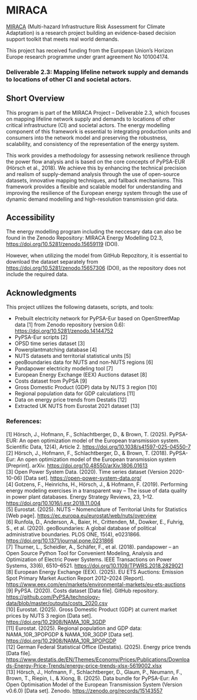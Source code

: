 # MIRACA

[MIRACA](https://miraca-project.eu) (Multi-hazard Infrastructure Risk Assessment
for Climate Adaptation) is a research project building an evidence-based decision
support toolkit that meets real world demands.

This project has received funding from the European Union’s Horizon Europe research
programme under grant agreement No 101004174.

### Deliverable 2.3: Mapping lifeline network supply and demands to locations of other CI and societal actors. 

## Short Overview

This program is part of the MIRACA Project – Deliverable 2.3, which focuses on mapping lifeline network supply and demands to locations of other critical infrastructure (CI) and societal actors. The energy modelling component of this framework is essential to integrating production units and consumers into the network model and preserving the robustness, scalability, and consistency of the representation of the energy system.

This work provides a methodology for assessing network resilience through the power flow analysis and is based on the core concepts of PyPSA-EUR (Hörsch et al., 2018). We achieve this by enhancing the technical precision and realism of supply-demand analysis through the use of open-source datasets, innovative mapping techniques, and fallback mechanisms. This framework provides a flexible and scalable model for understanding and improving the resilience of the European energy system through the use of dynamic demand modelling and high-resolution transmission grid data.

## Accessibility

The energy modelling program including the neccesary data can also be found in the Zenodo Repository: MIRACA Energy Modelling D2.3, https://doi.org/10.5281/zenodo.15659119 (DOI). 

However, when utilizing the model from GitHub Repozitory, it is essential to download the dataset separately from https://doi.org/10.5281/zenodo.15657306 (DOI), as the repository does not include the required data.

## Acknowledgments
This project utilizes the following datasets, scripts, and tools:

- Prebuilt electricity network for PyPSA-Eur based on OpenStreetMap data [1] from Zenodo repository (version 0.6): https://doi.org/10.5281/zenodo.14144752  
- PyPSA-Eur scripts [2]
- OPSD time series dataset [3]
- Powerplantmatching database [4]
- NUTS datasets and territorial statistical units [5]
- geoBoundaries data for NUTS and non-NUTS regions [6]
- Pandapower electricity modeling tool [7]
- European Energy Exchange (EEX) Auctions dataset [8]
- Costs dataset from PyPSA [9]
- Gross Domestic Product (GDP) data by NUTS 3 region [10]
- Regional population data for GDP calculations [11]
- Data on energy price trends from Destatis [12]
- Extracted UK NUTS from Eurostat 2021 dataset [13]

### References:
[1] Hörsch, J., Hofmann, F., Schlachtberger, D., & Brown, T. (2025). PyPSA-EUR: An open optimization model of the European transmission system. Scientific Data, 12(4), Article 2. https://doi.org/10.1038/s41597-025-04550-7  
[2] Hörsch, J., Hofmann, F., Schlachtberger, D., & Brown, T. (2018). PyPSA-Eur: An open optimization model of the European transmission system [Preprint]. arXiv. https://doi.org/10.48550/arXiv.1806.01613  
[3] Open Power System Data. (2020). Time series dataset (Version 2020-10-06) [Data set]. https://open-power-system-data.org/  
[4] Gotzens, F., Heinrichs, H., Hörsch, J., & Hofmann, F. (2019). Performing energy modeling exercises in a transparent way – The issue of data quality in power plant databases. Energy Strategy Reviews, 23, 1–12. https://doi.org/10.1016/j.esr.2018.11.004  
[5] Eurostat. (2025). NUTS – Nomenclature of Territorial Units for Statistics [Web page]. https://ec.europa.eu/eurostat/web/nuts/overview  
[6] Runfola, D., Anderson, A., Baier, H., Crittenden, M., Dowker, E., Fuhrig, S., et al. (2020). geoBoundaries: A global database of political administrative boundaries. PLOS ONE, 15(4), e0231866. https://doi.org/10.1371/journal.pone.0231866  
[7] Thurner, L., Scheidler, A., Schäfer, F., et al. (2018). pandapower – an Open Source Python Tool for Convenient Modeling, Analysis and Optimization of Electric Power Systems. IEEE Transactions on Power Systems, 33(6), 6510–6521. https://doi.org/10.1109/TPWRS.2018.2829021  
[8] European Energy Exchange (EEX). (2025). EU ETS Auctions: Emission Spot Primary Market Auction Report 2012–2024 [Report]. https://www.eex.com/en/markets/environmental-markets/eu-ets-auctions  
[9] PyPSA. (2020). Costs dataset [Data file]. GitHub repository.  https://github.com/PyPSA/technology-data/blob/master/outputs/costs_2020.csv  
[10] Eurostat. (2025). Gross Domestic Product (GDP) at current market prices by NUTS 3 region [Data set]. https://doi.org/10.2908/NAMA_10R_3GDP  
[11] Eurostat. (2025). Regional population and GDP data: NAMA_10R_3POPGDP & NAMA_10R_3GDP [Data set]. https://doi.org/10.2908/NAMA_10R_3POPGDP  
[12] German Federal Statistical Office (Destatis). (2025). Energy price trends [Data file]. https://www.destatis.de/EN/Themes/Economy/Prices/Publications/Downloads-Energy-Price-Trends/energy-price-trends-xlsx-5619002.xlsx    
[13] Hörsch, J., Hofmann, F., Schlachtberger, D., Glaum, P., Neumann, F., Brown, T., Riepin, I., & Xiong, B. (2025). Data bundle for PyPSA-Eur: An Open Optimisation Model of the European Transmission System (Version v0.6.0) [Data set]. Zenodo. https://zenodo.org/records/15143557
